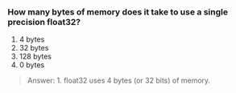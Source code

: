 ### How many bytes of memory does it take to use a single precision float32?

1. 4 bytes
2. 32 bytes
3. 128 bytes
4. 0 bytes

>Answer: 1. float32 uses 4 bytes (or 32 bits) of memory.
